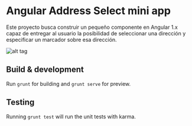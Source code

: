 # Angular Address Select mini app

Este proyecto busca construir un pequeño componente en Angular 1.x capaz de entregar al usuario la posibilidad de seleccionar una dirección y especificar un marcador sobre esa dirección.

![alt tag](https://raw.github.com/mariowise/address-selector/master/capture.png)


## Build & development

Run `grunt` for building and `grunt serve` for preview.


## Testing

Running `grunt test` will run the unit tests with karma.
